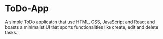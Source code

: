 # ToDo-App
A simple ToDo applicaton that use HTML, CSS, JavaScript and React and boasts a minimalist UI that sports functionalities like create, edit and delete tasks. 
